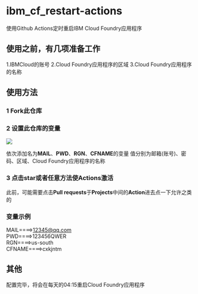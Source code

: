 # ibm_cf_restart-actions
使用Github Actions定时重启IBM Cloud Foundry应用程序

## 使用之前，有几项准备工作
1.IBMCloud的账号
2.Cloud Foundry应用程序的区域
3.Cloud Foundry应用程序的名称

## 使用方法

### 1 Fork此仓库

### 2 设置此仓库的变量

![](http://tu.yaohuo.me/imgs/2020/06/750d9a9a867979ce.png)

依次添加名为**MAIL**、**PWD**、**RGN**、**CFNAME**的变量
值分别为邮箱(账号)、密码、区域、Cloud Foundry应用程序的名称

### 3 点击star或者任意方法使Actions激活

此前，可能需要点击**Pull requests**于**Projects**中间的**Action**进去点一下允许之类的

### 变量示例
MAIL====>12345@qq.com  
PWD====>123456QWER  
RGN====>us-south  
CFNAME====>cxkjntm  

## 其他

配置完毕，将会在每天的04:15重启Cloud Foundry应用程序
